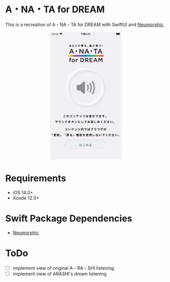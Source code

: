 #  A・NA・TA for DREAM

This is a recreation of A・NA・TA for DREAM with SwiftUI and [Neumorphic](https://github.com/costachung/neumorphic).

<p align="center">
  <img src="materials/anata4dream.gif" height=400 />
</p>

# Requirements
- iOS 14.0+
- Xcode 12.0+

# Swift Package Dependencies
- [Neumorphic](https://github.com/costachung/neumorphic)

# ToDo
- [ ] implement view of original A・RA・SHI listening
- [ ] implement view of ARASHI's dream listening
